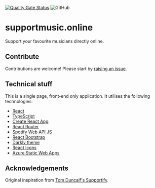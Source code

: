 [![Quality Gate Status](https://sonarcloud.io/api/project_badges/measure?project=alexangas_supportmusic&metric=alert_status)](https://sonarcloud.io/dashboard?id=alexangas_supportmusic)
![GitHub](https://img.shields.io/github/license/alexangas/supportmusic)

# supportmusic.online

Support your favourite musicians directly online.

## Contribute

Contributions are welcome!
Please start by [raising an issue](https://github.com/alexangas/supportmusic/issues).

## Technical stuff

This is a single page, front-end only application.
It utilises the following technologies:

- [React](https://react.org/)
- [TypeScript](https://typescriptlang.org/)
- [Create React App](https://github.com/facebook/create-react-app)
- [React Router](https://reacttraining.com/react-router/)
- [Spotify Web API JS](https://github.com/JMPerez/spotify-web-api-js)
- [React Bootstrap](https://react-bootstrap.github.io/)
- [Darkly theme](https://bootswatch.com/darkly/)
- [React Icons](https://react-icons.github.io/)
- [Azure Static Web Apps](https://azure.microsoft.com/en-us/services/app-service/static/)

## Acknowledgements

Original inspiration from [Tom Duncalf's Supportify](https://github.com/tomduncalf/supportify).

